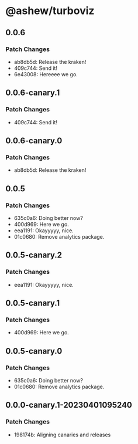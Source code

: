 # @ashew/turboviz

## 0.0.6

### Patch Changes

- ab8db5d: Release the kraken!
- 409c744: Send it!
- 6e43008: Hereeee we go.

## 0.0.6-canary.1

### Patch Changes

- 409c744: Send it!

## 0.0.6-canary.0

### Patch Changes

- ab8db5d: Release the kraken!

## 0.0.5

### Patch Changes

- 635c0a6: Doing better now?
- 400d969: Here we go.
- eea1191: Okayyyyy, nice.
- 01c0680: Remove analytics package.

## 0.0.5-canary.2

### Patch Changes

- eea1191: Okayyyyy, nice.

## 0.0.5-canary.1

### Patch Changes

- 400d969: Here we go.

## 0.0.5-canary.0

### Patch Changes

- 635c0a6: Doing better now?
- 01c0680: Remove analytics package.

## 0.0.0-canary.1-20230401095240

### Patch Changes

- 198174b: Aligning canaries and releases
